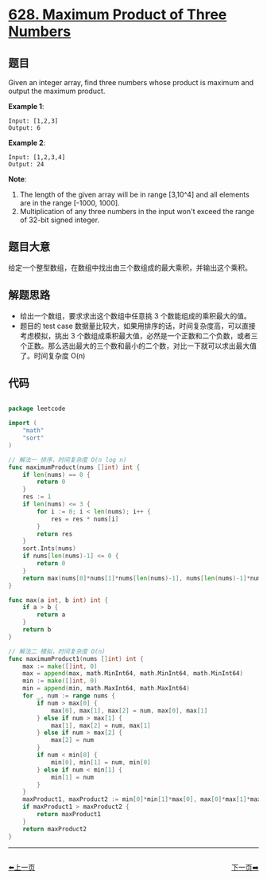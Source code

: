 # [628. Maximum Product of Three Numbers](https://leetcode.com/problems/maximum-product-of-three-numbers/)


## 题目

Given an integer array, find three numbers whose product is maximum and output the maximum product.

**Example 1**:

    Input: [1,2,3]
    Output: 6

**Example 2**:

    Input: [1,2,3,4]
    Output: 24

**Note**:

1. The length of the given array will be in range [3,10^4] and all elements are in the range [-1000, 1000].
2. Multiplication of any three numbers in the input won't exceed the range of 32-bit signed integer.


## 题目大意

给定一个整型数组，在数组中找出由三个数组成的最大乘积，并输出这个乘积。




## 解题思路


- 给出一个数组，要求求出这个数组中任意挑 3 个数能组成的乘积最大的值。
- 题目的 test case 数据量比较大，如果用排序的话，时间复杂度高，可以直接考虑模拟，挑出 3 个数组成乘积最大值，必然是一个正数和二个负数，或者三个正数。那么选出最大的三个数和最小的二个数，对比一下就可以求出最大值了。时间复杂度 O(n)



## 代码

```go

package leetcode

import (
	"math"
	"sort"
)

// 解法一 排序，时间复杂度 O(n log n)
func maximumProduct(nums []int) int {
	if len(nums) == 0 {
		return 0
	}
	res := 1
	if len(nums) <= 3 {
		for i := 0; i < len(nums); i++ {
			res = res * nums[i]
		}
		return res
	}
	sort.Ints(nums)
	if nums[len(nums)-1] <= 0 {
		return 0
	}
	return max(nums[0]*nums[1]*nums[len(nums)-1], nums[len(nums)-1]*nums[len(nums)-2]*nums[len(nums)-3])
}

func max(a int, b int) int {
	if a > b {
		return a
	}
	return b
}

// 解法二 模拟，时间复杂度 O(n)
func maximumProduct1(nums []int) int {
	max := make([]int, 0)
	max = append(max, math.MinInt64, math.MinInt64, math.MinInt64)
	min := make([]int, 0)
	min = append(min, math.MaxInt64, math.MaxInt64)
	for _, num := range nums {
		if num > max[0] {
			max[0], max[1], max[2] = num, max[0], max[1]
		} else if num > max[1] {
			max[1], max[2] = num, max[1]
		} else if num > max[2] {
			max[2] = num
		}
		if num < min[0] {
			min[0], min[1] = num, min[0]
		} else if num < min[1] {
			min[1] = num
		}
	}
	maxProduct1, maxProduct2 := min[0]*min[1]*max[0], max[0]*max[1]*max[2]
	if maxProduct1 > maxProduct2 {
		return maxProduct1
	}
	return maxProduct2
}

```


----------------------------------------------
<div style="display: flex;justify-content: space-between;align-items: center;">
<p><a href="https://books.halfrost.com/leetcode/ChapterFour/0600~0699/0623.Add-One-Row-to-Tree/">⬅️上一页</a></p>
<p><a href="https://books.halfrost.com/leetcode/ChapterFour/0600~0699/0632.Smallest-Range-Covering-Elements-from-K-Lists/">下一页➡️</a></p>
</div>
